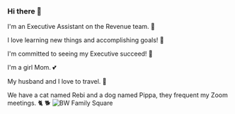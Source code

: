 ### Hi there 👋



I'm an Executive Assistant on the Revenue team. :100: 

I love learning new things and accomplishing goals! :pencil: 

I'm committed to seeing my Executive succeed! :dizzy:   

I'm a girl Mom. :two_hearts: 

My husband and I love to travel. :palm_tree: 

We have a cat named Rebi and a dog named Pippa, they frequent my Zoom meetings. :cat2: 🐕
![BW Family Square](https://user-images.githubusercontent.com/84856939/123112976-cc268900-d403-11eb-9885-0d6980e8b483.jpg)
